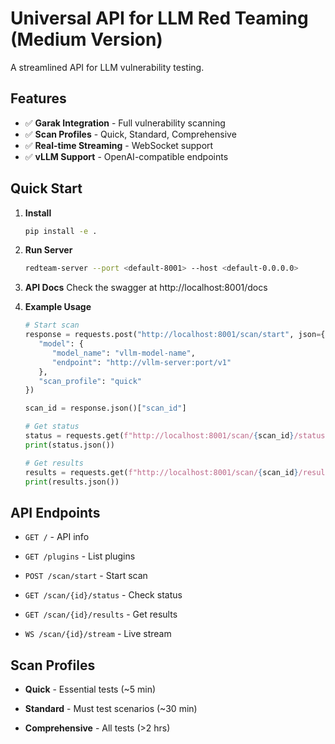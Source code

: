 # Universal API for LLM Red Teaming (Medium Version)

A streamlined API for LLM vulnerability testing.

## Features

- ✅ **Garak Integration** - Full vulnerability scanning
- ✅ **Scan Profiles** - Quick, Standard, Comprehensive
- ✅ **Real-time Streaming** - WebSocket support
- ✅ **vLLM Support** - OpenAI-compatible endpoints

## Quick Start

1. **Install**
   ```bash
   pip install -e .
   ```

2. **Run Server**
   ```bash
   redteam-server --port <default-8001> --host <default-0.0.0.0>
   ```
3. **API Docs**
   Check the swagger at http://localhost:8001/docs

3. **Example Usage**
   ```python
   # Start scan
   response = requests.post("http://localhost:8001/scan/start", json={
      "model": {
         "model_name": "vllm-model-name",
         "endpoint": "http://vllm-server:port/v1"
      },
      "scan_profile": "quick"
   })

   scan_id = response.json()["scan_id"]

   # Get status
   status = requests.get(f"http://localhost:8001/scan/{scan_id}/status")
   print(status.json())

   # Get results
   results = requests.get(f"http://localhost:8001/scan/{scan_id}/results")
   print(results.json())
   ```

## API Endpoints

- `GET /` - API info

- `GET /plugins` - List plugins

- `POST /scan/start` - Start scan

- `GET /scan/{id}/status` - Check status

- `GET /scan/{id}/results` - Get results

- `WS /scan/{id}/stream` - Live stream

## Scan Profiles

- **Quick** - Essential tests (~5 min)

- **Standard** - Must test scenarios (~30 min)

- **Comprehensive** - All tests (>2 hrs)